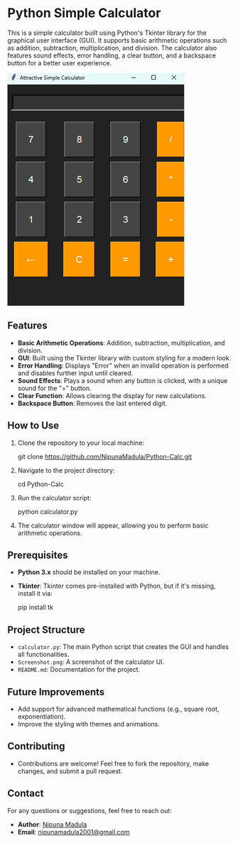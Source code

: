 # Python Simple Calculator

This is a simple calculator built using Python's Tkinter library for the graphical user interface (GUI). It supports basic arithmetic operations such as addition, subtraction, multiplication, and division. The calculator also features sound effects, error handling, a clear button, and a backspace button for a better user experience.                                                                        
                                                                                                                                          
                                                                       
![Calculator Screenshot](https://github.com/NipunaMadula/Python-Calc/blob/e1d6757a41cae2acd6e566b39bc13f0f9619cdd8/Screenshot.png)

## Features

- **Basic Arithmetic Operations**: Addition, subtraction, multiplication, and division.
- **GUI**: Built using the Tkinter library with custom styling for a modern look.
- **Error Handling**: Displays "Error" when an invalid operation is performed and disables further input until cleared.
- **Sound Effects**: Plays a sound when any button is clicked, with a unique sound for the "=" button.
- **Clear Function**: Allows clearing the display for new calculations.
- **Backspace Button**: Removes the last entered digit.
  
## How to Use

1. Clone the repository to your local machine:

   git clone https://github.com/NipunaMadula/Python-Calc.git
   
2. Navigate to the project directory:

   cd Python-Calc

3. Run the calculator script:

   python calculator.py

4. The calculator window will appear, allowing you to perform basic arithmetic operations.

## Prerequisites

- **Python 3.x** should be installed on your machine.
- **Tkinter**: Tkinter comes pre-installed with Python, but if it's missing, install it via:

   pip install tk
  
## Project Structure

- `calculator.py`: The main Python script that creates the GUI and handles all functionalities.
- `Screenshot.png`: A screenshot of the calculator UI.
- `README.md`: Documentation for the project.

## Future Improvements

- Add support for advanced mathematical functions (e.g., square root, exponentiation).
- Improve the styling with themes and animations.

## Contributing

- Contributions are welcome! Feel free to fork the repository, make changes, and submit a pull request.

## Contact

For any questions or suggestions, feel free to reach out:

- **Author**: [Nipuna Madula](https://github.com/NipunaMadula)
- **Email**: nipunamadula2001@gmail.com